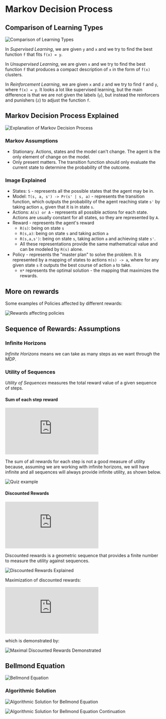 # Markov Decision Process

## Comparison of Learning Types

![Comparison of Learning Types](images/comparison-types-learning.png)

In *Supervised Learning*, we are given `y` and `x` and we try to find the best function `f` that fits `f(x) = y`.

In *Unsupervised Learning*, we are given `x` and we try to find the best function `f` that produces a compact description of `x` in the form of `f(x)` clusters.

In *Reinforcement Learning*, we are given `x` and `z` and we try to find `f` and `y`, where `f(x) = y`. It looks a lot like supervised learning, but the main difference is that we are not given the labels (`y`), but instead the reinforcers and punishers (`z`) to adjust the function `f`.

## Markov Decision Process Explained

![Explanation of Markov Decision Process](images/markov-decision-process.png)

### Markov Assumptions
- Stationary. Actions, states and the model can't change. The agent is the only element of change on the model.
- Only present matters. The transition function should only evaluate the current state to determine the probability of the outcome.

### Image Explained

- States: `S` - represents all the possible states that the agent may be in.
- Model: `T(s, a, s') -> Pr(s' | s, a)` - represents the transition function, which outputs the probability of the agent reaching state `s'` by taking action `a`, given that it is in state `s`.
- Actions: `A(s) or A` - represents all possible actions for each state. Actions are usually constant for all states, so they are represented by `A`.
- Reward  - represents the agent's reward
    - `R(s)`: being on state `s`
    - `R(s,a)`: being on state `s` and taking action `a`
    - `R(s,a,s')`:  being on state `s`, taking action `a` and achieving state `s'`.
    - All these representations provide the same mathematical value and can be modeled by `R(s)` alone.
- Policy - represents the "master plan" to solve the problem. It is represented by a mapping of states to actions `π(s) -> a`, where for any given state `s` it outputs the best course of action `a` to take.
    - `π*` represents the optimal solution - the mapping that maximizes the rewards.

## More on rewards

Some examples of Policies affected by different rewards:

![Rewards affecting policies](images/more-rewards.png)

## Sequence of Rewards: Assumptions

### Infinite Horizons

*Infinite Horizons* means we can take as many steps as we want through the MDP.

### Utility of Sequences

*Utility of Sequences* measures the total reward value of a given sequence of steps.

#### Sum of each step reward

![Sum of each step reward](http://latex.codecogs.com/gif.latex?$$%5Csum_%7Bt=0%7D%5E%7B%5Cinfty%7DR(S_t))

The sum of all rewards for each step is not a good measure of utility because, assuming we are working with infinite horizons, we will have infinite and all sequences will always provide infinite utility, as shown below.

![Quiz example](images/utility-quiz-infinite.png)

#### Discounted Rewards

![Discounted Rewards](http://latex.codecogs.com/gif.latex?$$%5Csum_%7Bt=0%7D%5E%7B%5Cinfty%7D%5Cgamma%5EtR(S_t))

Discounted rewards is a geometric sequence that provides a finite number to measure the utility against sequences.

![Discounted Rewards Explained](images/discounted-utility-rewards.png)

Maximization of discounted rewards:

![Maximal Discounted Rewards](http://latex.codecogs.com/gif.latex?$$%5Cfrac%7BR_%7Bmax%7D%7D%7B1-%5Cgamma%7D)

which is demonstrated by:

![Maximal Discounted Rewards Demonstrated](images/maximal-discounted-rewards.png)


## Bellmond Equation

![Bellmond Equation](images/bellmond-equation.png)

### Algorithmic Solution

![Algorithmic Solution for Bellmond Equation](images/solving-bellmond-equation.png)

![Algorithmic Solution for Bellmond Equation Continuation](images/solving-bellmond-equation-2.png)